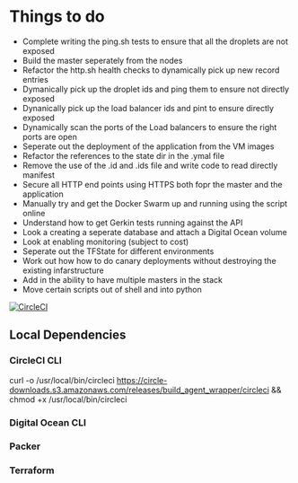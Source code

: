 # Things to do

* Complete writing the ping.sh tests to ensure that all the droplets are not exposed 
* Build the master seperately from the nodes
* Refactor the http.sh health checks to dynamically pick up new record entries
* Dymanically pick up the droplet ids and ping them to ensure not directly exposed
* Dynanically pick up the load balancer ids and pint to ensure directly exposed 
* Dynamically scan the ports of the Load balancers to ensure the right ports are open
* Seperate out the deployment of the application from the VM images
* Refactor the references to the state dir in the .ymal file
* Remove the use of the .id and .ids file and write code to read directly manifest
* Secure all HTTP end points using HTTPS both fopr the master and the application
* Manually try and get the Docker Swarm up and running using the script online
* Understand how to get Gerkin tests running against the API
* Look a creating a seperate database and attach a Digital Ocean volume 
* Look at enabling monitoring (subject to cost)
* Seperate out the TFState for different environments 
* Work out how how to do canary deployments without destroying the existing infarstructure
* Add in the ability to have multiple masters in the stack
* Move certain scripts out of shell and into python 

[![CircleCI](https://circleci.com/gh/delineateio/delineateio.api/tree/master.svg?style=svg)](https://circleci.com/gh/delineateio/delineateio.api/tree/master)


## Local Dependencies

### CircleCI CLI

curl -o /usr/local/bin/circleci https://circle-downloads.s3.amazonaws.com/releases/build_agent_wrapper/circleci && chmod +x /usr/local/bin/circleci

### Digital Ocean CLI 

### Packer 


### Terraform 



